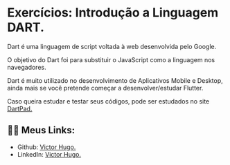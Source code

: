 # Exercícios: Introdução a Linguagem DART.

Dart é uma linguagem de script voltada à web desenvolvida pelo Google.</br>

O objetivo do Dart foi para substituir o JavaScript como a linguagem nos navegadores.</br>

Dart é muito utilizado no desenvolvimento de Aplicativos Mobile e Desktop,</br> 
ainda mais se você pretende começar a desenvolver/estudar Flutter.

Caso queira estudar e testar seus códigos, pode ser estudados no site [DartPad.](https://dartpad.dev/)

## 👩‍💻 Meus Links:

- Github: [Victor Hugo.](https://github.com/torugo99)
- LinkedIn: [Victor Hugo.](https://www.linkedin.com/in/victor-hugo99/)
